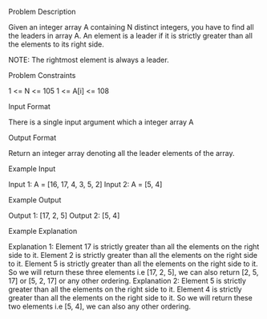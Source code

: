 Problem Description

Given an integer array A containing N distinct integers, you have to find all the leaders in array A. An element is a leader if it is strictly greater than all the elements to its right side.

NOTE: The rightmost element is always a leader.


Problem Constraints

1 <= N <= 105
1 <= A[i] <= 108


Input Format

There is a single input argument which a integer array A


Output Format

Return an integer array denoting all the leader elements of the array.


Example Input

Input 1:
 A = [16, 17, 4, 3, 5, 2]
Input 2:
 A = [5, 4]


Example Output

Output 1:
[17, 2, 5]
Output 2:
[5, 4]


Example Explanation

Explanation 1:
 Element 17 is strictly greater than all the elements on the right side to it.
 Element 2 is strictly greater than all the elements on the right side to it.
 Element 5 is strictly greater than all the elements on the right side to it.
 So we will return these three elements i.e [17, 2, 5], we can also return [2, 5, 17] or [5, 2, 17] or any other ordering.
Explanation 2:
 Element 5 is strictly greater than all the elements on the right side to it.
 Element 4 is strictly greater than all the elements on the right side to it.
 So we will return these two elements i.e [5, 4], we can also any other ordering.
 